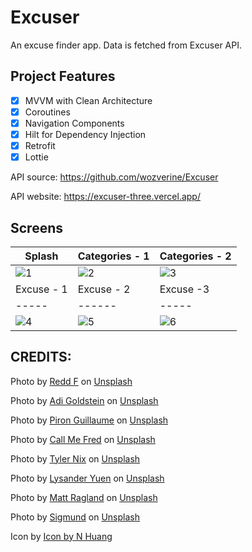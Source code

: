 # Excuser
An excuse finder app. Data is fetched from Excuser API.  

## Project Features
- [x] MVVM with Clean Architecture
- [x] Coroutines
- [x] Navigation Components
- [x] Hilt for Dependency Injection
- [x] Retrofit
- [x] Lottie

API source: https://github.com/wozverine/Excuser

API website: https://excuser-three.vercel.app/

## Screens
| Splash | Categories - 1 | Categories - 2 |
| ----- | ----- | ----- |
![1](https://github.com/wozverine/ExcusesApp/assets/23726873/d41c6821-c161-45d6-8858-c1579563ae34)|![2](https://github.com/wozverine/ExcusesApp/assets/23726873/ac4e4d6a-2561-4d6c-8da2-bba172c9a803)|![3](https://github.com/wozverine/ExcusesApp/assets/23726873/bd8c0104-7e2a-4413-8b79-401973bbefb9)
| Excuse - 1 | Excuse - 2 | Excuse -3 |
| ----- | ------ | ----- |
|![4](https://github.com/wozverine/ExcusesApp/assets/23726873/7a704516-3bac-46fa-a0c4-f1c26e4c52be)|![5](https://github.com/wozverine/ExcusesApp/assets/23726873/e9313d6b-c2bf-4789-907f-b6e25f4a80c0)|![6](https://github.com/wozverine/ExcusesApp/assets/23726873/604b2321-228c-478c-9915-5f17df6090ec)|

## CREDITS:

Photo by <a href="https://unsplash.com/@raddfilms?utm_content=creditCopyText&utm_medium=referral&utm_source=unsplash">Redd F</a> on <a href="https://unsplash.com/photos/people-sitting-on-chair-5U_28ojjgms?utm_content=creditCopyText&utm_medium=referral&utm_source=unsplash">Unsplash</a>

Photo by <a href="https://unsplash.com/@adigold1?utm_content=creditCopyText&utm_medium=referral&utm_source=unsplash">Adi Goldstein</a> on <a href="https://unsplash.com/photos/selective-focus-photography-of-assorted-color-balloons-Hli3R6LKibo?utm_content=creditCopyText&utm_medium=referral&utm_source=unsplash">Unsplash</a>

Photo by <a href="https://unsplash.com/@gpiron?utm_content=creditCopyText&utm_medium=referral&utm_source=unsplash">Piron Guillaume</a> on <a href="https://unsplash.com/photos/five-children-sitting-on-bench-front-of-trees-cRRDzGxqVe8?utm_content=creditCopyText&utm_medium=referral&utm_source=unsplash">Unsplash</a>

Photo by <a href="https://unsplash.com/@callmefred?utm_content=creditCopyText&utm_medium=referral&utm_source=unsplash">Call Me Fred</a> on <a href="https://unsplash.com/photos/just-for-fun-led-sign-STV98EbRy7w?utm_content=creditCopyText&utm_medium=referral&utm_source=unsplash">Unsplash</a>

Photo by <a href="https://unsplash.com/@nixcreative?utm_content=creditCopyText&utm_medium=referral&utm_source=unsplash">Tyler Nix</a> on <a href="https://unsplash.com/photos/people-standing-on-shore-during-golden-hour-V3dHmb1MOXM?utm_content=creditCopyText&utm_medium=referral&utm_source=unsplash">Unsplash</a>

Photo by <a href="https://unsplash.com/@lysanderyuen?utm_content=creditCopyText&utm_medium=referral&utm_source=unsplash">Lysander Yuen</a> on <a href="https://unsplash.com/photos/low-angle-view-of-tower-books-wk833OrQLJE?utm_content=creditCopyText&utm_medium=referral&utm_source=unsplash">Unsplash</a>

Photo by <a href="https://unsplash.com/@mattragland?utm_content=creditCopyText&utm_medium=referral&utm_source=unsplash">Matt Ragland</a> on <a href="https://unsplash.com/photos/flat-lay-photography-of-blue-backpack-beside-book-and-silver-macbook-02z1I7gv4ao?utm_content=creditCopyText&utm_medium=referral&utm_source=unsplash">Unsplash</a>

Photo by <a href="https://unsplash.com/@sigmund?utm_content=creditCopyText&utm_medium=referral&utm_source=unsplash">Sigmund</a> on <a href="https://unsplash.com/photos/black-digital-device-at-0-00-By-tZImt0Ms?utm_content=creditCopyText&utm_medium=referral&utm_source=unsplash">Unsplash</a>

Icon by <a href="https://www.freepik.com/icon/pensive_5096410#fromView=search&term=sorry&track=ais&page=1&position=56&uuid=b7f41eb5-4a27-4169-ad9e-6b8aa37e81df">Icon by N Huang</a>  

